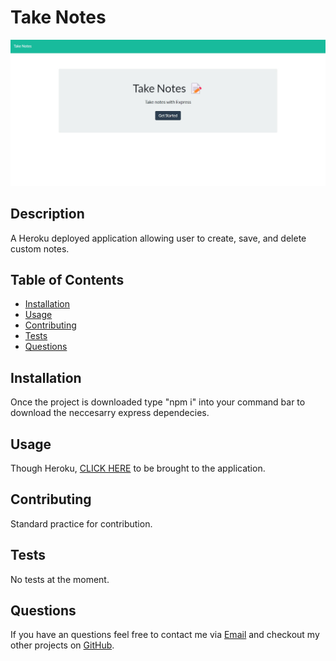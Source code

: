 # Take Notes

[![walkthrough video](./public/assets/images/screenshot.jpg)](https://watch.screencastify.com/v/Wc8JPcpfgMPFUpzFmwBu)

## Description

A Heroku deployed application allowing user to create, save, and delete custom notes.

## Table of Contents

* [Installation](#installation)
* [Usage](#usage)
* [Contributing](#contributing)
* [Tests](#tests)
* [Questions](#questions)

## Installation

Once the project is downloaded type "npm i" into your command bar to download the neccesarry express dependecies.

## Usage

Though Heroku, [CLICK HERE](https://calm-escarpment-98969.herokuapp.com) to be brought to the application.

## Contributing

Standard practice for contribution.

## Tests

No tests at the moment.

## Questions

If you have an questions feel free to contact me via [Email](dsapione@gmail.com)
and checkout my other projects on [GitHub](https://github.com/dsapione).